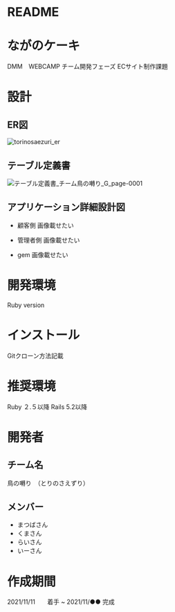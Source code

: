 # README

# ながのケーキ
DMM　WEBCAMP チーム開発フェーズ ECサイト制作課題

# 設計
## ER図
![torinosaezuri_er](https://user-images.githubusercontent.com/90536910/142805655-3864a573-fffb-40b4-a50b-9a7d381805eb.jpg)

## テーブル定義書
![テーブル定義書_チーム鳥の囀り_G_page-0001](https://user-images.githubusercontent.com/90536910/142806514-c6065467-5e88-45cf-a971-077a64600cc7.jpg)

## アプリケーション詳細設計図


* 顧客側
画像載せたい

* 管理者側
画像載せたい

* gem
画像載せたい

# 開発環境
 Ruby version

# インストール
 Gitクローン方法記載

# 推奨環境
Ruby ２.５以降
Rails 5.2以降

# 開発者
## チーム名
鳥の囀り　（とりのさえずり）

## メンバー
* まつばさん
* くまさん
* らいさん
* いーさん

# 作成期間
2021/11/11　　着手 ~ 2021/11/●● 完成

